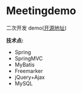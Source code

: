 # Meetingdemo
二次开发 demo([开源地址](https://github.com/lenve/CoolMeeting))

**技术点:**

- Spring
- SpringMVC
- MyBatis
- Freemarker
- jQuery+Ajax
- MySQL


